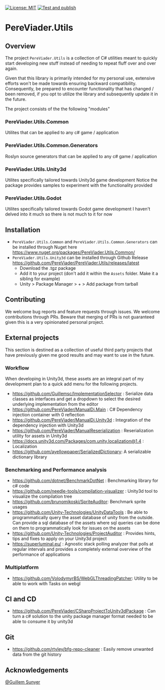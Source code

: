 [![License: MIT](https://img.shields.io/badge/License-MIT-yellow.svg)](https://opensource.org/licenses/MIT) [![Test and publish](https://github.com/PereViader/PereViader.Utils/actions/workflows/TestAndPublish.yml/badge.svg)](https://github.com/PereViader/PereViader.Utils/actions/workflows/TestAndPublish.yml)

# PereViader.Utils

## Overview
The project `PereViader.Utils` is a collection of C# utilities meant to quickly start developing new stuff instead of needing to repeat fluff over and over again.

Given that this library is primarily intended for my personal use, extensive efforts won't be made towards ensuring backward compatibility. Consequently, be prepared to encounter functionality that has changed / been removed, if you opt to utilize the library and subsequently update it in the future.

The project consists of the the following "modules"

### PereViader.Utils.Common
Utilites that can be applied to any c# game / application

### PereViader.Utils.Common.Generators
Roslyn source generators that can be applied to any c# game / application

### PereViader.Utils.Unity3d
Utilites specifically tailored towards Unity3d game development
Notice the package provides samples to experiment with the functionality provided

### PereViader.Utils.Godot
Utilites specifically tailored towards Godot game development
I haven't delved into it much so there is not much to it for now

## Installation
- `PereViader.Utils.Common` and `PereViader.Utils.Common.Generators` can be installed through Nuget here https://www.nuget.org/packages/PereViader.Utils.Common/
- `PereViader.Utils.Unity3d` can be installed through Github Release https://github.com/PereViader/PereViader.Utils/releases/latest
  - Download the .tgz package
  - Add it to your project (don't add it within the  `Assets` folder. Make it a sibling for example)
  - Unity > Package Manager > + > Add package from tarball

## Contributing
We welcome bug reports and feature requests through issues.
We welcome contributions through PRs.
Beware that merging of PRs is not guaranteed given this is a very opinionated personal project. 

## External projects
This section is destined as a collection of useful third party projects that have previously given me good results and may want to use in the future. 

### Workflow
When developing in Unity3d, these assets are an integral part of my development plan to a quick add menu for the following projects.
- https://github.com/Guillemsc/ImplementationSelector : Serialize data classes as interfaces and get a dropdown to select the desired underlying implementation from the editor 
- https://github.com/PereViader/ManualDi.Main : C# Dependency injection container with 0 reflection
- https://github.com/PereViader/ManualDi.Unity3d : Integration of the dependency injection with Unity3d 
- https://github.com/PereViader/ManualReserialization : Reserialization utility for assets in Unity3d
- https://docs.unity3d.com/Packages/com.unity.localization@1.4 : Localization
- https://github.com/ayellowpaper/SerializedDictionary: A serializable dictionary library

### Benchmarking and Performance analysis
- https://github.com/dotnet/BenchmarkDotNet : Benchmarking library for c# code
- https://github.com/needle-tools/compilation-visualizer : Unity3d tool to visualize the compilation tree
- https://github.com/brunomikoski/SpriteAuditor: Benchmark sprite usages
- https://github.com/Unity-Technologies/UnityDataTools : Be able to programmatically query the asset database of unity from the outside. Can provide a sql database of the assets where sql queries can be done on them to programmatically look for issues on the assets
- https://github.com/Unity-Technologies/ProjectAuditor : Provides hints, tips and fixes to apply on your Unity3d project 
- https://superluminal.eu/ : Agnostic stack polling analyzer that polls at regular intervals and provides a completely external overview of the performance of applications

### Multiplatform
- https://github.com/VolodymyrBS/WebGLThreadingPatcher: Utility to be able to work with Tasks on webgl

## CI and CD
- https://github.com/PereViader/CSharpProjectToUnity3dPackage : Can turn a c# solution to the unity package manager format needed to be able to consume it by unity3d 

## Git
- https://github.com/rtyley/bfg-repo-cleaner : Easily remove unwanted data from the git history   

## Acknowledgements
[@Guillem Sunyer](https://github.com/Guillemsc)
